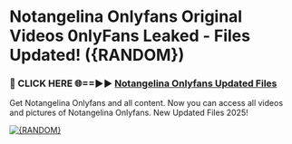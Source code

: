 # Notangelina Onlyfans Original Videos 0nlyFans Leaked - Files Updated! ({RANDOM})

<h3>🔴 CLICK HERE 🌐==►► <a href="https://betterlinks.top/A2PfLJ" rel="nofollow">Notangelina Onlyfans Updated Files</a></h3>

Get Notangelina Onlyfans and all content. Now you can access all videos and pictures of Notangelina Onlyfans. New Updated Files 2025!

[![{RANDOM}](https://i.imgur.com/ppqm5kG.gif)](https://betterlinks.top/A2PfLJ)